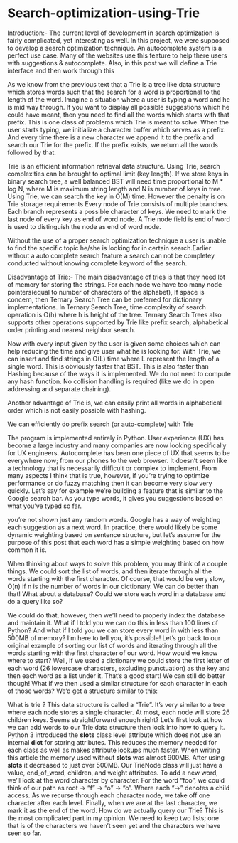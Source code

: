 # Search-optimization-using-Trie

Introduction:-
The current level of development in search optimization is fairly complicated, yet interesting as well. In this project, we were supposed to develop a search optimization technique. An autocomplete system is a perfect use case. Many of the websites use this feature to help there users with suggestions & autocomplete. Also, in this post we will define a Trie interface and then work through this 


As we know from the previous text that a Trie is a tree like data structure which stores words such that the search for a word is proportional to the length of the word. Imagine a situation where a user is typing a word and he is mid way through. If you want to display all possible suggestions which he could have meant, then you need to find all the  words which starts with that prefix. This is one class of problems which Trie is meant to solve. When the user starts typing, we initialize a character buffer which serves as a prefix. And every time there is a new character we append it to the prefix and search our Trie for the prefix. If the prefix exists, we return all the words followed by that.


Trie is an efficient information retrieval data structure. Using Trie, search complexities can be brought to optimal limit (key length). If we store keys in binary search tree, a well balanced BST will need time proportional to M * log N, where M is maximum string length and N is number of keys in tree. Using Trie, we can search the key in O(M) time. However the penalty is on Trie storage requirements 
Every node of Trie consists of multiple branches. Each branch represents a possible character of keys. We need to mark the last node of every key as end of word node. A Trie node field is end of word is used to distinguish the node as end of word node.


Without the use of a proper search optimization technique a user is unable to find the specific topic he/she is looking for in certain search.Earlier without a auto complete search feature a search can not be completey conducted without knowing complete keyword of the search.

Disadvantage of Trie:-
The main disadvantage of tries is that they need lot of memory for storing the strings. For each node we have too many node pointers(equal to number of characters of the alphabet), If space is concern, then Ternary Search Tree can be preferred for dictionary implementations. In Ternary Search Tree, time complexity of search operation is O(h) where h is height of the tree. Ternary Search Trees also supports other operations supported by Trie like prefix search, alphabetical order printing and nearest neighbor search.

Now with every input given by the user is given some choices which can help reducing the time and give user what he is looking for.
With Trie, we can insert and find strings in O(L) time where L represent the length of a single word. This is obviously faster that BST. This is also faster than Hashing because of the ways it is implemented. We do not need to compute any hash function. No collision handling is required (like we do in open addressing and separate chaining).

Another advantage of Trie is, we can easily print all words in alphabetical order which is not easily possible with hashing.

We can efficiently do prefix search (or auto-complete) with Trie


The program is implemented entirely in Python. User experience (UX) has become a large industry and many companies are now looking specifically for UX engineers. Autocomplete has been one piece of UX that seems to be everywhere now; from our phones to the web browser. It doesn’t seem like a technology that is necessarily difficult or complex to implement. From many aspects I think that is true, however, if you’re trying to optimize performance or do fuzzy matching then it can become very slow very quickly. Let’s say for example we’re building a feature that is similar to the Google search bar. As you type words, it gives you suggestions based on what you’ve typed so far.
 
you’re not shown just any random words. Google has a way of weighting each suggestion as a next word. In practice, there would likely be some dynamic weighting based on sentence structure, but let’s assume for the purpose of this post that each word has a simple weighting based on how common it is.

When thinking about ways to solve this problem, you may think of a couple things. We could sort the list of words, and then iterate through all the words starting with the first character. Of course, that would be very slow, O(n) if n is the number of words in our dictionary. We can do better than that! What about a database? Could we store each word in a database and do a query like so?

We could do that, however, then we’ll need to properly index the database and maintain it. What if I told you we can do this in less than 100 lines of Python? And what if I told you we can store every word in with less than 500MB of memory? I’m here to tell you, it’s possible! Let’s go back to our original example of sorting our list of words and iterating through all the words starting with the first character of our word. How would we know where to start? Well, if we used a dictionary we could store the first letter of each word (26 lowercase characters, excluding punctuation) as the key and then each word as a list under it. That’s a good start! We can still do better though! What if we then used a similar structure for each character in each of those words? We’d get a structure similar to this:

 
What is trie ?
This data structure is called a “Trie”. It’s very similar to a tree where each node stores a single character. At most, each node will store 26 children keys. Seems straightforward enough right? Let’s first look at how we can add words to our Trie data structure then look into how to query it.
Python 3 introduced the __slots__ class level attribute which does not use an internal __dict__ for storing attributes. This reduces the memory needed for each class as well as makes attribute lookups much faster. When writing this article the memory used without __slots__ was almost 900MB. After using __slots__ it decreased to just over 500MB. Our TrieNode class will just have a value, end_of_word, children, and weight attributes. To add a new word, we’ll look at the word character by character. For the word “foo”, we could think of our path as root -> “f” -> “o” -> “o”. Where each “->” denotes a child access. As we recurse through each character node, we take off one character after each level. Finally, when we are at the last character, we mark it as the end of the word.
How do we actually query our Trie? This is the most complicated part in my opinion. We need to keep two lists; one that is of the characters we haven’t seen yet and the characters we have seen so far.



 
